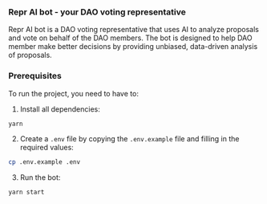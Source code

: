 ### Repr AI bot - your DAO voting representative

Repr AI bot is a DAO voting representative that uses AI to analyze proposals and vote on behalf of the DAO members. The bot is designed to help DAO member make better decisions by providing unbiased, data-driven analysis of proposals.

### Prerequisites

To run the project, you need to have to:

1. Install all dependencies:

```bash
yarn
```

2. Create a `.env` file by copying the `.env.example` file and filling in the required values:

```bash
cp .env.example .env
```

3. Run the bot:

```bash
yarn start
```
